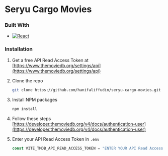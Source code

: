 # Seryu Cargo Movies

### Built With

- [![React][React.js]][React-url]

### Installation

1. Get a free API Read Access Token at [https://www.themoviedb.org/settings/api](https://www.themoviedb.org/settings/api)

2. Clone the repo
   ```sh
   git clone https://github.com/hanifaliffudin/seryu-cargo-movies.git
   ```
3. Install NPM packages
   ```sh
   npm install
   ```
4. Follow these steps [https://developer.themoviedb.org/v4/docs/authentication-user](https://developer.themoviedb.org/v4/docs/authentication-user)
5. Enter your API Read Access Token in `.env`
   ```js
   const VITE_TMDB_API_READ_ACCESS_TOKEN = "ENTER YOUR API Read Access Token";
   ```

[React.js]: https://img.shields.io/badge/React-20232A?style=for-the-badge&logo=react&logoColor=61DAFB
[React-url]: https://reactjs.org/
